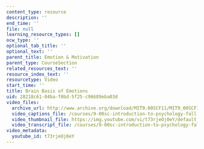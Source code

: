 ```yaml
---
content_type: resource
description: ''
end_time: ''
file: null
learning_resource_types: []
ocw_type: ''
optional_tab_title: ''
optional_text: ''
parent_title: Emotion & Motivation
parent_type: CourseSection
related_resources_text: ''
resource_index_text: ''
resourcetype: Video
start_time: ''
title: Brain Basis of Emotions
uid: 28218c61-04ba-f0bd-5f25-c96689eba03d
video_files:
  archive_url: http://www.archive.org/download/MIT9.00SCF11/MIT9_00SCF11_lec15_300k.mp4
  video_captions_file: /courses/9-00sc-introduction-to-psychology-fall-2011/9d95f078557552c3a1af01106e81f2bf_t73rjeOj0eY.vtt
  video_thumbnail_file: https://img.youtube.com/vi/t73rjeOj0eY/default.jpg
  video_transcript_file: /courses/9-00sc-introduction-to-psychology-fall-2011/9b8c939c1c669c1ef23dc5b3b800a5d4_t73rjeOj0eY.pdf
video_metadata:
  youtube_id: t73rjeOj0eY
---
```

